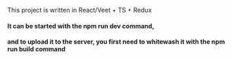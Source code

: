 
This project is written in React/Veet + TS + Redux

#### It can be started with the **npm run dev** command,
#### and to upload it to the server, you first need to whitewash it with the **npm run build** command
